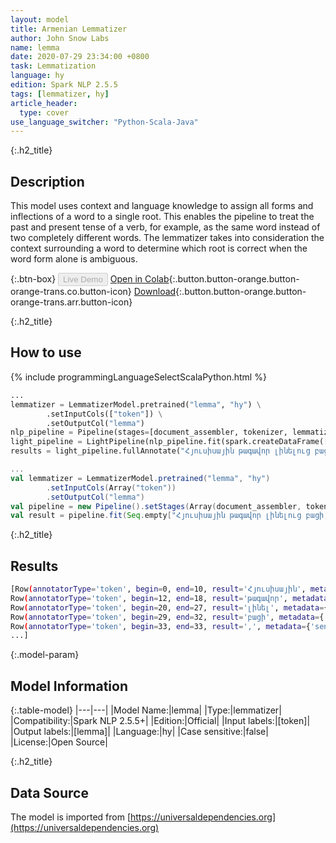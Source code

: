 ```yaml
---
layout: model
title: Armenian Lemmatizer
author: John Snow Labs
name: lemma
date: 2020-07-29 23:34:00 +0800
task: Lemmatization
language: hy
edition: Spark NLP 2.5.5
tags: [lemmatizer, hy]
article_header:
  type: cover
use_language_switcher: "Python-Scala-Java"
---
```


{:.h2_title}
## Description
This model uses context and language knowledge to assign all forms and inflections of a word to a single root. This enables the pipeline to treat the past and present tense of a verb, for example, as the same word instead of two completely different words. The lemmatizer takes into consideration the context surrounding a word to determine which root is correct when the word form alone is ambiguous.

{:.btn-box}
<button class="button button-orange" disabled>Live Demo</button>
[Open in Colab](https://colab.research.google.com/github/JohnSnowLabs/spark-nlp-workshop/blob/b2eb08610dd49d5b15077cc499a94b4ec1e8b861/jupyter/annotation/english/model-downloader/Create%20custom%20pipeline%20-%20NerDL.ipynb#scrollTo=bbzEH9u7tdxR){:.button.button-orange.button-orange-trans.co.button-icon}
[Download](https://s3.amazonaws.com/auxdata.johnsnowlabs.com/public/models/lemma_hy_2.5.5_2.4_1596054393298.zip){:.button.button-orange.button-orange-trans.arr.button-icon}

{:.h2_title}
## How to use

<div class="tabs-box" markdown="1">

{% include programmingLanguageSelectScalaPython.html %}

```python
...
lemmatizer = LemmatizerModel.pretrained("lemma", "hy") \
        .setInputCols(["token"]) \
        .setOutputCol("lemma")
nlp_pipeline = Pipeline(stages=[document_assembler, tokenizer, lemmatizer])
light_pipeline = LightPipeline(nlp_pipeline.fit(spark.createDataFrame([['']]).toDF("text")))
results = light_pipeline.fullAnnotate("Հյուսիսային թագավոր լինելուց բացի, Johnոն Սնոուն անգլիացի բժիշկ է և անզգայացման և բժշկական հիգիենայի զարգացման առաջատար:")
```

```scala
...
val lemmatizer = LemmatizerModel.pretrained("lemma", "hy")
        .setInputCols(Array("token"))
        .setOutputCol("lemma")
val pipeline = new Pipeline().setStages(Array(document_assembler, tokenizer, lemmatizer))
val result = pipeline.fit(Seq.empty["Հյուսիսային թագավոր լինելուց բացի, Johnոն Սնոուն անգլիացի բժիշկ է և անզգայացման և բժշկական հիգիենայի զարգացման առաջատար:"].toDS.toDF("text")).transform(data)
```

{:.h2_title}
## Results

```bash
[Row(annotatorType='token', begin=0, end=10, result='Հյուսիսային', metadata={'sentence': '0'}, embeddings=[]),
Row(annotatorType='token', begin=12, end=18, result='թագավոր', metadata={'sentence': '0'}, embeddings=[]),
Row(annotatorType='token', begin=20, end=27, result='լինել', metadata={'sentence': '0'}, embeddings=[]),
Row(annotatorType='token', begin=29, end=32, result='բացի', metadata={'sentence': '0'}, embeddings=[]),
Row(annotatorType='token', begin=33, end=33, result=',', metadata={'sentence': '0'}, embeddings=[]),
...]
```

{:.model-param}
## Model Information

{:.table-model}
|---|---|
|Model Name:|lemma|
|Type:|lemmatizer|
|Compatibility:|Spark NLP 2.5.5+|
|Edition:|Official|
|Input labels:|[token]|
|Output labels:|[lemma]|
|Language:|hy|
|Case sensitive:|false|
|License:|Open Source|

{:.h2_title}
## Data Source
The model is imported from [https://universaldependencies.org](https://universaldependencies.org)